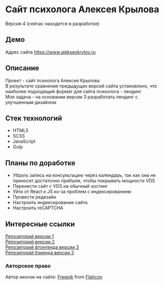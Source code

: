 # Сайт психолога Алексея Крылова
Версия 4 (сейчас находится в разработке)

## Демо
Адрес сайта https://www.alekseykrylov.ru

## Описание
Проект - сайт психолога Алексея Крылова <br>
В результате сравнения предыдущих версий сайта установлено, что наиболее подходящий формат для сайта психолога - лендинг <br>
Моя задача - на основании версии 3 разработать лендинг с улучшенным дизайном

## Стек технологий
* HTML5
* SCSS
* JavaScript
* Gulp

## Планы по доработке
* Убрать запись на консультацию через календарь, так как она не приносит достаточно прибыли, чтобы покрывать мощности VDS
* Перенести сайт с VDS на обычный хостинг
* Уйти от React к JS из-за проблем с индексированием
* Провести редизайн
* Настроить индексирование сайта
* Настроить reCAPTCHA

## Интересные ссылки
[Репозиторий версии 1](https://github.com/IVKrylova/psychologist-Krylov_version1) <br>
[Репозиторий версии 2](https://github.com/IVKrylova/psychologist-Krylov_version2) <br>
[Репозиторий фтонтенда версии 3](https://github.com/IVKrylova/psychologist-krylov) <br>
[Репозиторий бэкенда версии 3](https://github.com/IVKrylova/psychologist-krylov-api)

### Авторское право
Автор иконок на сайте: [Freepik](https://www.freepik.com/) from [Flaticon](https://www.flaticon.com/)
